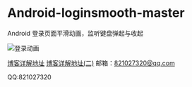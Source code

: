 # Android-loginsmooth-master
Android 登录页面平滑动画，监听键盘弹起与收起

![登录动画](http://upload-images.jianshu.io/upload_images/2018489-fc2a757bfa91ea34.gif?imageMogr2/auto-orient/strip)

[博客详解地址](http://www.jianshu.com/p/64cf1d04ada7)
[博客详解地址(二)](http://www.jianshu.com/p/afa9b37f4d24)
邮箱：821027320@qq.com

QQ:821027320
